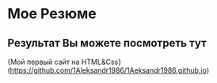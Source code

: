 # Мое Резюме

## Результат Вы можете посмотреть тут

{Мой первый сайт на HTML&Css} (https://github.com/1Aleksandr1986/1Aeksandr1986.github.io)
